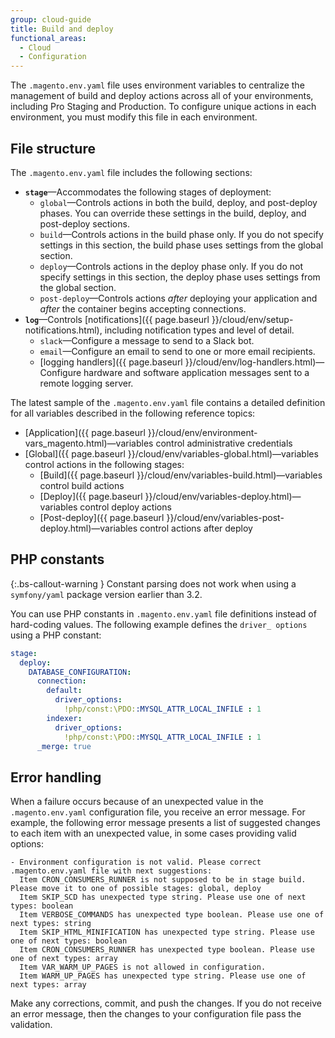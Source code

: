 ```yaml
---
group: cloud-guide
title: Build and deploy
functional_areas:
  - Cloud
  - Configuration
---
```


The `.magento.env.yaml` file uses environment variables to centralize the management of build and deploy actions across all of your environments, including Pro Staging and Production. To configure unique actions in each environment, you must modify this file in each environment.

## File structure

The `.magento.env.yaml` file includes the following sections:

- **`stage`**—Accommodates the following stages of deployment:
  - `global`—Controls actions in both the build, deploy, and post-deploy phases. You can override these settings in the build, deploy, and post-deploy sections.
  - `build`—Controls actions in the build phase only. If you do not specify settings in this section, the build phase uses settings from the global section.
  - `deploy`—Controls actions in the deploy phase only. If you do not specify settings in this section, the deploy phase uses settings from the global section.
  - `post-deploy`—Controls actions _after_ deploying your application and _after_ the container begins accepting connections.
- **`log`**—Controls [notifications]({{ page.baseurl }}/cloud/env/setup-notifications.html), including notification types and level of detail.
  - `slack`—Configure a message to send to a Slack bot.
  - `email`—Configure an email to send to one or more email recipients.
  - [logging handlers]({{ page.baseurl }}/cloud/env/log-handlers.html)—Configure hardware and software application messages sent to a remote logging server.

The latest sample of the `.magento.env.yaml` file contains a detailed definition for all variables described in the following reference topics:

- [Application]({{ page.baseurl }}/cloud/env/environment-vars_magento.html)—variables control administrative credentials
- [Global]({{ page.baseurl }}/cloud/env/variables-global.html)—variables control actions in the following stages:
  - [Build]({{ page.baseurl }}/cloud/env/variables-build.html)—variables control build actions
  - [Deploy]({{ page.baseurl }}/cloud/env/variables-deploy.html)—variables control deploy actions
  - [Post-deploy]({{ page.baseurl }}/cloud/env/variables-post-deploy.html)—variables control actions after deploy

## PHP constants

{:.bs-callout-warning }
Constant parsing does not work when using a `symfony/yaml` package version earlier than 3.2.

You can use PHP constants in `.magento.env.yaml` file definitions instead of hard-coding values. The following example defines the `driver_ options` using a PHP constant:

```yaml
stage:
  deploy:
    DATABASE_CONFIGURATION:
      connection:
        default:
          driver_options:
            !php/const:\PDO::MYSQL_ATTR_LOCAL_INFILE : 1
        indexer:
          driver_options:
            !php/const:\PDO::MYSQL_ATTR_LOCAL_INFILE : 1
      _merge: true
```

## Error handling

When a failure occurs because of an unexpected value in the `.magento.env.yaml` configuration file, you receive an error message. For example, the following error message presents a list of suggested changes to each item with an unexpected value, in some cases providing valid options:

```terminal
- Environment configuration is not valid. Please correct .magento.env.yaml file with next suggestions:
  Item CRON_CONSUMERS_RUNNER is not supposed to be in stage build. Please move it to one of possible stages: global, deploy
  Item SKIP_SCD has unexpected type string. Please use one of next types: boolean
  Item VERBOSE_COMMANDS has unexpected type boolean. Please use one of next types: string
  Item SKIP_HTML_MINIFICATION has unexpected type string. Please use one of next types: boolean
  Item CRON_CONSUMERS_RUNNER has unexpected type boolean. Please use one of next types: array
  Item VAR_WARM_UP_PAGES is not allowed in configuration.
  Item WARM_UP_PAGES has unexpected type string. Please use one of next types: array
```

Make any corrections, commit, and push the changes. If you do not receive an error message, then the changes to your configuration file pass the validation.
